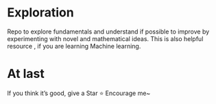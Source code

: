# Exploration
Repo to explore fundamentals and understand if possible to improve by experimenting with novel and mathematical ideas.
This is also helpful resource , if you are learning Machine learning.

# At last
If you think it’s good, give a Star ⭐️ Encourage me~
